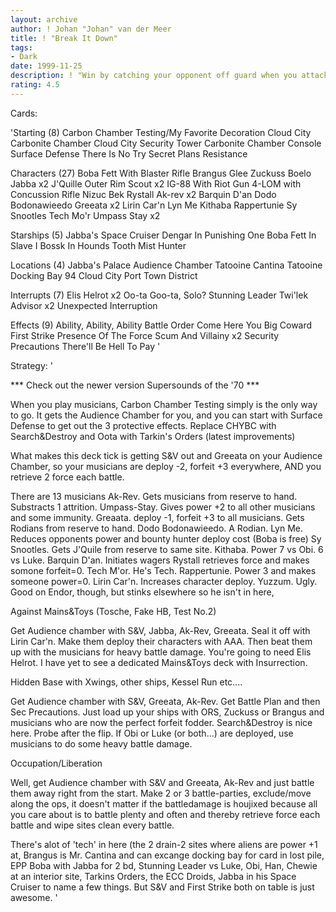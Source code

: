 ```yaml
---
layout: archive
author: ! Johan "Johan" van der Meer
title: ! "Break It Down"
tags:
- Dark
date: 1999-11-25
description: ! "Win by catching your opponent off guard when you attack with a task force that costs almost no force to deploy Retrieve force each battle."
rating: 4.5
---
```

Cards: 

'Starting (8)
Carbon Chamber Testing/My Favorite Decoration
Cloud City Carbonite Chamber
Cloud City Security Tower
Carbonite Chamber Console
Surface Defense
There Is No Try
Secret Plans
Resistance

Characters (27)
Boba Fett With Blaster Rifle
Brangus Glee
Zuckuss
Boelo
Jabba  x2
J'Quille
Outer Rim Scout  x2
IG-88 With Riot Gun
4-LOM with Concussion Rifle
Nizuc Bek
Rystall
Ak-rev	x2
Barquin D'an
Dodo Bodonawieedo
Greeata  x2
Lirin Car'n
Lyn Me
Kithaba
Rappertunie
Sy Snootles
Tech Mo'r
Umpass Stay x2

Starships (5)
Jabba's Space Cruiser
Dengar In Punishing One
Boba Fett In Slave I
Bossk In Hounds Tooth
Mist Hunter

Locations (4)
Jabba's Palace Audience Chamber
Tatooine Cantina
Tatooine Docking Bay 94
Cloud City Port Town District

Interrupts (7)
Elis Helrot  x2
Oo-ta Goo-ta, Solo?
Stunning Leader
Twi'lek Advisor  x2
Unexpected Interruption

Effects (9)
Ability, Ability, Ability
Battle Order
Come Here You Big Coward
First Strike
Presence Of The Force
Scum And Villainy  x2
Security Precautions
There'll Be Hell To Pay '

Strategy: '

*** Check out the newer version Supersounds of the '70 ***

When you play musicians, Carbon Chamber Testing simply is the only way to go. It gets the Audience Chamber for you, and you can start with Surface Defense to get out the 3 protective effects. Replace CHYBC with Search&Destroy and Oota with Tarkin's Orders (latest improvements)

What makes this deck tick is getting S&V out and Greeata on your Audience Chamber, so your musicians are deploy -2, forfeit +3 everywhere, AND you retrieve 2 force each battle.

There are 13 musicians
Ak-Rev. Gets musicians from reserve to hand. Substracts 1 attrition.
Umpass-Stay. Gives power +2 to all other musicians and some immunity.
Greaata. deploy -1, forfeit +3 to all musicians. Gets Rodians from reserve to hand.
Dodo Bodonawieedo. A Rodian.
Lyn Me. Reduces opponents power and bounty hunter deploy cost (Boba is free)
Sy Snootles. Gets J'Quile from reserve to same site.
Kithaba. Power 7 vs Obi. 6 vs Luke.
Barquin D'an. Initiates wagers
Rystall retrieves force and makes somone forfeit=0.
Tech M'or. He's Tech.
Rappertunie. Power 3 and makes someone power=0.
Lirin Car'n. Increases character deploy.
Yuzzum. Ugly. Good on Endor, though, but stinks elsewhere so he isn't in here,


Against Mains&Toys (Tosche, Fake HB, Test No.2)

Get Audience chamber with S&V, Jabba, Ak-Rev, Greeata. Seal it off with Lirin Car'n. Make them deploy their characters with AAA. Then beat them up with the musicians for heavy battle damage. You're going to need Elis Helrot. I have yet to see a dedicated Mains&Toys deck with Insurrection.


Hidden Base with Xwings, other ships, Kessel Run etc....

Get Audience chamber with S&V, Greeata, Ak-Rev. Get Battle Plan and then Sec Precautions. Just load up your ships with ORS, Zuckuss or Brangus and musicians who are now the perfect forfeit fodder. Search&Destroy is nice here. Probe after the flip. If Obi or Luke (or both...) are deployed, use musicians to do some heavy battle damage.


Occupation/Liberation

Well, get Audience chamber with S&V and Greeata, Ak-Rev and just battle them away right from the start. Make 2 or 3 battle-parties, exclude/move along the ops, it doesn't matter if the battledamage is houjixed because all you care about is to battle plenty and often and thereby retrieve force each battle and wipe sites clean every battle.


There's alot of 'tech' in here (the 2 drain-2 sites where aliens are power +1 at, Brangus is Mr. Cantina and can excange docking bay for card in lost pile, EPP Boba with Jabba for 2 bd, Stunning Leader vs Luke, Obi, Han, Chewie at an interior site, Tarkins Orders, the ECC Droids, Jabba in his Space Cruiser to name a few things. But S&V and First Strike both on table is just awesome.  '